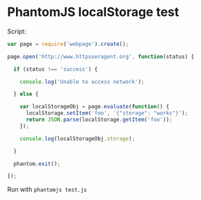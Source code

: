 # PhantomJS localStorage test

Script:

```js
var page = require('webpage').create();

page.open('http://www.httpuseragent.org', function(status) {

  if (status !== 'success') {

    console.log('Unable to access network');

  } else {

    var localStorageObj = page.evaluate(function() {
      localStorage.setItem('foo', '{"storage": "works"}');
      return JSON.parse(localStorage.getItem('foo'));
    });

    console.log(localStorageObj.storage);

  }

  phantom.exit();

});
```

Run with `phantomjs test.js`

